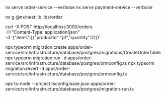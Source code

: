 nx serve order-service --verbose
nx serve payment-service --verbose

nx g @nx/nest:lib libs/order

curl -X POST http://localhost:3000/orders \
  -H "Content-Type: application/json" \
  -d '{"items":[{"productId":"p1","quantity":2}]}' 

npx typeorm migration:create apps/order-service/src/infrastructure/database/postgres/migrations/CreateOrderTable
npx typeorm migration:run -d apps/order-service/src/infrastructure/database/postgres/ormconfig.ts
npx typeorm migration:revert -d apps/order-service/src/infrastructure/database/postgres/ormconfig.ts


npx ts-node --project tsconfig.base.json apps/order-service/src/infrastructure/database/postgres/migration-run.ts

